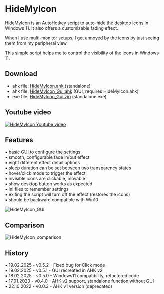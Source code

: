# HideMyIcon

HideMyIcon is an AutoHotkey script to auto-hide the desktop icons in Windows 11. It also offers a customizable fading effect.

When I use multi-monitor setups, I get annoyed by the icons by just seeing them from my peripheral view.

This simple script helps me to control the visibility of the icons in Windows 11.

## Download

- ahk file: [HideMyIcon.ahk](https://github.com/bceenaeiklmr/HideMyIcon/blob/main/HideMyIcon.ahk) (standalone)
- ahk file: [HideMyIcon_Gui.ahk](https://github.com/bceenaeiklmr/HideMyIcon/blob/main/HideMyIcon_Gui.ahk) (GUI, requires HideMyIcon.ahk)
- exe file: [HideMyIcon_Gui.zip](https://github.com/user-attachments/files/18874544/HideMyIcon_Gui.zip) (standalone exe)

## Youtube video

[![HideMyIcon Youtube video](https://img.youtube.com/vi/uZNI1G8OB9M/0.jpg)](https://www.youtube.com/watch?v=uZNI1G8OB9M)

## Features

▪ basic GUI to configure the settings  
▪ smooth, configurable fade in/out effect  
▪ eight different effect detail options  
▪ sleep duration can be set between two transparency states  
▪ hover/click mode to trigger the effect  
▪ invisible icons are clickable, movable  
▪ show desktop button works as expected  
▪ ini files to remember settings  
▪ exiting the script will turn off the effect (restores the icons)  
▪ should be backward compatible with Win10  
    
  ![HideMyIcon_GUI](https://github.com/user-attachments/assets/a4541765-aa1e-40fb-9ac9-b7eeed9ab66c)

## Comparison
![HideMyIcon_comparison](https://user-images.githubusercontent.com/105103590/197341249-71cafb87-b5da-458f-8040-95fc2d1c9a42.png)

## History

▪ 19.02.2025 - v0.5.2  - Fixed bug for Click mode  
▪ 19.02.2025 - v0.5.1  - GUI recreated in AHK v2  
▪ 18.02.2025 - v0.5.0  - Windows11 compatibility, refactored code  
▪ 17.01.2023 - v0.4.0   - AHK v2 support, standalone function without GUI  
▪ 22.10.2022 - v0.0.3 - AHK v1 version (deprecated)
